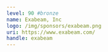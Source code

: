 ```yaml
---
level: 90 #bronze
name: Exabeam, Inc
logo: /img/sponsors/exabeam.png
uri: https://www.exabeam.com/
handle: exabeam
---
```

